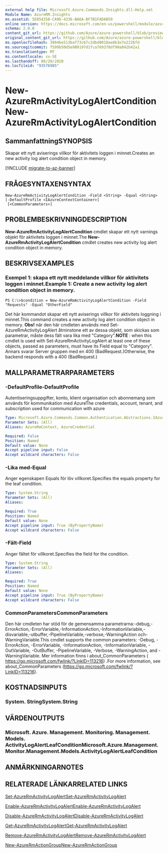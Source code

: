 ```yaml
---
external help file: Microsoft.Azure.Commands.Insights.dll-Help.xml
Module Name: AzureRM.Insights
ms.assetid: 5E854358-CA9D-4336-BA6A-BF7B1FADAB50
online version: https://docs.microsoft.com/en-us/powershell/module/azurerm.insights/new-azurermactivitylogalertcondition
schema: 2.0.0
content_git_url: https://github.com/Azure/azure-powershell/blob/preview/src/ResourceManager/Insights/Commands.Insights/help/New-AzureRmActivityLogAlertCondition.md
original_content_git_url: https://github.com/Azure/azure-powershell/blob/preview/src/ResourceManager/Insights/Commands.Insights/help/New-AzureRmActivityLogAlertCondition.md
ms.openlocfilehash: 3904be513baf73c67c2dbd0018ae6b3e7e2226fd
ms.sourcegitcommit: f599b50d5e980197d1fca769378df90a842b42a1
ms.translationtype: MT
ms.contentlocale: sv-SE
ms.lasthandoff: 08/20/2020
ms.locfileid: "93576985"
---
```

# <span data-ttu-id="47fd0-101">New-AzureRmActivityLogAlertCondition</span><span class="sxs-lookup"><span data-stu-id="47fd0-101">New-AzureRmActivityLogAlertCondition</span></span>

## <span data-ttu-id="47fd0-102">Sammanfattning</span><span class="sxs-lookup"><span data-stu-id="47fd0-102">SYNOPSIS</span></span>
<span data-ttu-id="47fd0-103">Skapar ett nytt aviserings villkor för aktivitets loggen i minnet.</span><span class="sxs-lookup"><span data-stu-id="47fd0-103">Creates an new activity log alert condition object in memory.</span></span>

[!INCLUDE [migrate-to-az-banner](../../includes/migrate-to-az-banner.md)]

## <span data-ttu-id="47fd0-104">FRÅGESYNTAXEN</span><span class="sxs-lookup"><span data-stu-id="47fd0-104">SYNTAX</span></span>

```
New-AzureRmActivityLogAlertCondition -Field <String> -Equal <String> [-DefaultProfile <IAzureContextContainer>]
 [<CommonParameters>]
```

## <span data-ttu-id="47fd0-105">PROBLEMBESKRIVNING</span><span class="sxs-lookup"><span data-stu-id="47fd0-105">DESCRIPTION</span></span>
<span data-ttu-id="47fd0-106">**New-AzureRmActivityLogAlertCondition** cmdlet skapar ett nytt varnings objekt för aktivitets loggen i minnet.</span><span class="sxs-lookup"><span data-stu-id="47fd0-106">The **New-AzureRmActivityLogAlertCondition** cmdlet creates new activity log alert condition object in memory.</span></span>

## <span data-ttu-id="47fd0-107">BESKRIVS</span><span class="sxs-lookup"><span data-stu-id="47fd0-107">EXAMPLES</span></span>

### <span data-ttu-id="47fd0-108">Exempel 1: skapa ett nytt meddelande villkor för aktivitets loggen i minnet.</span><span class="sxs-lookup"><span data-stu-id="47fd0-108">Example 1: Create a new activity log alert condition object in memory.</span></span>
```
PS C:\>$condition = New-AzureRmActivityLogAlertCondition -Field "Requests" -Equal "OtherField"
```

<span data-ttu-id="47fd0-109">Det här kommandot skapar ett nytt aviserings villkor för aktivitets loggning i minnet.</span><span class="sxs-lookup"><span data-stu-id="47fd0-109">This command creates a new activity log alert condition object in memory.</span></span>
<span data-ttu-id="47fd0-110">**Obs!** när den här cmdleten används med Set-AzureRmActivityLogAlert åtminstone ett av dessa objekt, som skickas som parametrar, måste dess fält vara lika med "Category".</span><span class="sxs-lookup"><span data-stu-id="47fd0-110">**NOTE** : when this cmdlet is used with Set-AzureRmActivityLogAlert at least one of these objects, passed as parameters, must have its Field equal to "Category".</span></span> <span data-ttu-id="47fd0-111">Annars svarar Server gruppen med en 400 (BadRequest.)</span><span class="sxs-lookup"><span data-stu-id="47fd0-111">Otherwise, the backend responds with a 400 (BadRequest.)</span></span>

## <span data-ttu-id="47fd0-112">MALLPARAMETRAR</span><span class="sxs-lookup"><span data-stu-id="47fd0-112">PARAMETERS</span></span>

### <span data-ttu-id="47fd0-113">-DefaultProfile</span><span class="sxs-lookup"><span data-stu-id="47fd0-113">-DefaultProfile</span></span>
<span data-ttu-id="47fd0-114">Autentiseringsuppgifter, konto, klient organisation och abonnemang som används för kommunikation med Azure</span><span class="sxs-lookup"><span data-stu-id="47fd0-114">The credentials, account, tenant, and subscription used for communication with azure</span></span>

```yaml
Type: Microsoft.Azure.Commands.Common.Authentication.Abstractions.IAzureContextContainer
Parameter Sets: (All)
Aliases: AzureRmContext, AzureCredential

Required: False
Position: Named
Default value: None
Accept pipeline input: False
Accept wildcard characters: False
```

### <span data-ttu-id="47fd0-115">-Lika med</span><span class="sxs-lookup"><span data-stu-id="47fd0-115">-Equal</span></span>
<span data-ttu-id="47fd0-116">Anger egenskapen Equals för löv villkoret.</span><span class="sxs-lookup"><span data-stu-id="47fd0-116">Specifies the equals property for the leaf condition.</span></span>

```yaml
Type: System.String
Parameter Sets: (All)
Aliases:

Required: True
Position: Named
Default value: None
Accept pipeline input: True (ByPropertyName)
Accept wildcard characters: False
```

### <span data-ttu-id="47fd0-117">-Fält</span><span class="sxs-lookup"><span data-stu-id="47fd0-117">-Field</span></span>
<span data-ttu-id="47fd0-118">Anger fältet för villkoret.</span><span class="sxs-lookup"><span data-stu-id="47fd0-118">Specifies the field for the condition.</span></span>

```yaml
Type: System.String
Parameter Sets: (All)
Aliases:

Required: True
Position: Named
Default value: None
Accept pipeline input: True (ByPropertyName)
Accept wildcard characters: False
```

### <span data-ttu-id="47fd0-119">CommonParameters</span><span class="sxs-lookup"><span data-stu-id="47fd0-119">CommonParameters</span></span>
<span data-ttu-id="47fd0-120">Den här cmdleten har stöd för de gemensamma parametrarna:-debug,-ErrorAction,-ErrorVariable,-InformationAction,-InformationVariable,-disvariable,-utbuffer,-PipelineVariable,-verbose,-WarningAction och-WarningVariable.</span><span class="sxs-lookup"><span data-stu-id="47fd0-120">This cmdlet supports the common parameters: -Debug, -ErrorAction, -ErrorVariable, -InformationAction, -InformationVariable, -OutVariable, -OutBuffer, -PipelineVariable, -Verbose, -WarningAction, and -WarningVariable.</span></span> <span data-ttu-id="47fd0-121">Mer information finns i about_CommonParameters ( https://go.microsoft.com/fwlink/?LinkID=113216) .</span><span class="sxs-lookup"><span data-stu-id="47fd0-121">For more information, see about_CommonParameters (https://go.microsoft.com/fwlink/?LinkID=113216).</span></span>

## <span data-ttu-id="47fd0-122">KOSTNADS</span><span class="sxs-lookup"><span data-stu-id="47fd0-122">INPUTS</span></span>

### <span data-ttu-id="47fd0-123">System. String</span><span class="sxs-lookup"><span data-stu-id="47fd0-123">System.String</span></span>

## <span data-ttu-id="47fd0-124">VÄRDEN</span><span class="sxs-lookup"><span data-stu-id="47fd0-124">OUTPUTS</span></span>

### <span data-ttu-id="47fd0-125">Microsoft. Azure. Management. Monitoring. Management. Models. ActivityLogAlertLeafCondition</span><span class="sxs-lookup"><span data-stu-id="47fd0-125">Microsoft.Azure.Management.Monitor.Management.Models.ActivityLogAlertLeafCondition</span></span>

## <span data-ttu-id="47fd0-126">ANMÄRKNINGAR</span><span class="sxs-lookup"><span data-stu-id="47fd0-126">NOTES</span></span>

## <span data-ttu-id="47fd0-127">RELATERADE LÄNKAR</span><span class="sxs-lookup"><span data-stu-id="47fd0-127">RELATED LINKS</span></span>

[<span data-ttu-id="47fd0-128">Set-AzureRmActivityLogAlert</span><span class="sxs-lookup"><span data-stu-id="47fd0-128">Set-AzureRmActivityLogAlert</span></span>](./Set-AzureRmActivityLogAlert.md)

[<span data-ttu-id="47fd0-129">Enable-AzureRmActivityLogAlert</span><span class="sxs-lookup"><span data-stu-id="47fd0-129">Enable-AzureRmActivityLogAlert</span></span>](./Enable-AzureRmActivityLogAlert.md)

[<span data-ttu-id="47fd0-130">Disable-AzureRmActivityLogAlert</span><span class="sxs-lookup"><span data-stu-id="47fd0-130">Disable-AzureRmActivityLogAlert</span></span>](./Disable-AzureRmActivityLogAlert.md)

[<span data-ttu-id="47fd0-131">Get-AzureRmActivityLogAlert</span><span class="sxs-lookup"><span data-stu-id="47fd0-131">Get-AzureRmActivityLogAlert</span></span>](./Get-AzureRmActivityLogAlert.md)

[<span data-ttu-id="47fd0-132">Remove-AzureRmActivityLogAlert</span><span class="sxs-lookup"><span data-stu-id="47fd0-132">Remove-AzureRmActivityLogAlert</span></span>](./Remove-AzureRmActivityLogAlert.md)

[<span data-ttu-id="47fd0-133">New-AzureRmActionGroup</span><span class="sxs-lookup"><span data-stu-id="47fd0-133">New-AzureRmActionGroup</span></span>](./Get-AzureRmActionGroup.md)
